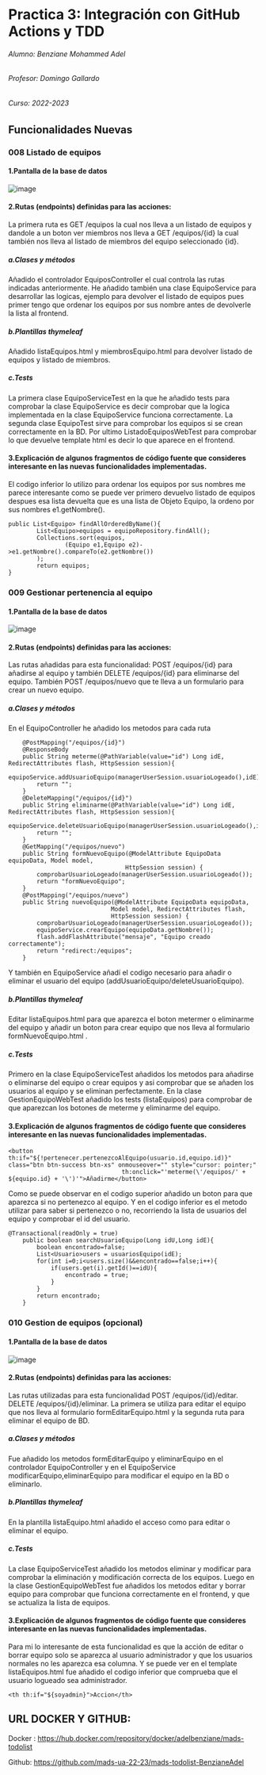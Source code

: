 # Practica 3: Integración con GitHub Actions y TDD
###### Alumno: Benziane Mohammed Adel
###### Profesor: Domingo Gallardo
###### Curso: 2022-2023

## Funcionalidades Nuevas
### 008 Listado de equipos
#### 1.Pantalla de la base de datos
![image](https://user-images.githubusercontent.com/73485527/200116861-1ca44384-e1ec-402c-b1d3-b113a4908308.png)

#### 2.Rutas (endpoints) definidas para las acciones:
La primera ruta es GET /equipos la cual nos lleva a un listado de equipos y dandole a un boton ver miembros nos lleva a GET /equipos/{id} la cual también 
nos lleva al listado de miembros del equipo seleccionado {id}.
##### a.Clases y métodos
Añadido el controlador EquiposController el cual controla las rutas indicadas anteriormente. He añadido también una clase EquipoService para desarrollar
las logicas, ejemplo para devolver el listado de equipos pues primer tengo que ordenar los equipos por sus nombre antes de devolverle la lista al frontend.
##### b.Plantillas thymeleaf
Añadido listaEquipos.html y miembrosEquipo.html para devolver listado de equipos y listado de miembros.
##### c.Tests
La primera clase EquipoServiceTest en la que he añadido tests para comprobar la clase EquipoService es decir comprobar que la logica implementada en la clase
EquipoService funciona correctamente.
La segunda clase EquipoTest sirve para comprobar los equipos si se crean correctamente en la BD.
Por ultimo ListadoEquiposWebTest para comprobar lo que devuelve template html es decir lo que aparece en el frontend.
#### 3.Explicación de algunos fragmentos de código fuente que consideres interesante en las nuevas funcionalidades implementadas.
El codigo inferior lo utilizo para ordenar los equipos por sus nombres me parece interesante como se puede ver primero devuelvo listado de equipos
despues esa lista devuelta que es una lista de Objeto Equipo, la ordeno por sus nombres e1.getNombre().
```
public List<Equipo> findAllOrderedByName(){
        List<Equipo>equipos = equipoRepository.findAll();
        Collections.sort(equipos,
                (Equipo e1,Equipo e2)->e1.getNombre().compareTo(e2.getNombre())
        );
        return equipos;
}
```
### 009 Gestionar pertenencia al equipo
#### 1.Pantalla de la base de datos
![image](https://user-images.githubusercontent.com/73485527/200118023-7af9d0b7-0449-474b-a6b1-6fcc8f8b9c5b.png)

#### 2.Rutas (endpoints) definidas para las acciones:
Las rutas añadidas para esta funcionalidad: POST /equipos/{id} para añadirse al equipo y también DELETE /equipos/{id} para eliminarse del equipo. También
POST /equipos/nuevo que te lleva a un formulario para crear un nuevo equipo. 
##### a.Clases y métodos
En el EquipoController he añadido los metodos para cada ruta
```
    @PostMapping("/equipos/{id}")
    @ResponseBody
    public String meterme(@PathVariable(value="id") Long idE, RedirectAttributes flash, HttpSession session){
        equipoService.addUsuarioEquipo(managerUserSession.usuarioLogeado(),idE);
        return "";
    }
    @DeleteMapping("/equipos/{id}")
    public String eliminarme(@PathVariable(value="id") Long idE, RedirectAttributes flash, HttpSession session){
        equipoService.deleteUsuarioEquipo(managerUserSession.usuarioLogeado(),idE);
        return "";
    }
    @GetMapping("/equipos/nuevo")
    public String formNuevoEquipo(@ModelAttribute EquipoData equipoData, Model model,
                                 HttpSession session) {
        comprobarUsuarioLogeado(managerUserSession.usuarioLogeado());
        return "formNuevoEquipo";
    }
    @PostMapping("/equipos/nuevo")
    public String nuevoEquipo(@ModelAttribute EquipoData equipoData,
                             Model model, RedirectAttributes flash,
                             HttpSession session) {
        comprobarUsuarioLogeado(managerUserSession.usuarioLogeado());
        equipoService.crearEquipo(equipoData.getNombre());
        flash.addFlashAttribute("mensaje", "Equipo creado correctamente");
        return "redirect:/equipos";
    }
```
Y también en EquipoService añadí el codigo necesario para añadir o eliminar el usuario del equipo (addUsuarioEquipo/deleteUsuarioEquipo).
##### b.Plantillas thymeleaf
Editar listaEquipos.html para que aparezca el boton metermer o eliminarme del equipo y añadir un boton para crear equipo que nos lleva al formulario
formNuevoEquipo.html .
##### c.Tests
Primero en la clase EquipoServiceTest añadidos los metodos para añadirse o eliminarse del equipo o crear equipos y asi comprobar que se añaden los usuarios
al equipo y se eliminan perfectamente.
En la clase GestionEquipoWebTest añadido los tests (listaEquipos) para comprobar de que aparezcan los botones de meterme y eliminarme del equipo.
#### 3.Explicación de algunos fragmentos de código fuente que consideres interesante en las nuevas funcionalidades implementadas.

```
<button th:if="${!pertenecer.pertenezcoAlEquipo(usuario.id,equipo.id)}" class="btn btn-success btn-xs" onmouseover="" style="cursor: pointer;"
                                th:onclick="'meterme(\'/equipos/' + ${equipo.id} + '\')'">Añadirme</button>
```
Como se puede observar en el codigo superior añadido un boton para que aparezca si no pertenezco al equipo.
Y en el codigo inferior es el metodo utilizar para saber si pertenezco o no, recorriendo la lista de usuarios del equipo y comprobar el id del usuario.
```
@Transactional(readOnly = true)
    public boolean searchUsuarioEquipo(Long idU,Long idE){
        boolean encontrado=false;
        List<Usuario>users = usuariosEquipo(idE);
        for(int i=0;i<users.size()&&encontrado==false;i++){
            if(users.get(i).getId()==idU){
                encontrado = true;
            }
        }
        return encontrado;
    }
```
### 010 Gestion de equipos (opcional)
#### 1.Pantalla de la base de datos
![image](https://user-images.githubusercontent.com/73485527/200128955-84a7a03b-a775-4d3b-bbdb-b4b4595b3b68.png)
#### 2.Rutas (endpoints) definidas para las acciones:
Las rutas utilizadas para esta funcionalidad POST /equipos/{id}/editar. DELETE /equipos/{id}/eliminar. La primera se utiliza para editar el equipo
que nos lleva al formulario formEditarEquipo.html y la segunda ruta para eliminar el equipo de BD.
##### a.Clases y métodos
Fue añadido los metodos formEditarEquipo y eliminarEquipo en el controlador EquipoController y en el EquipoService modificarEquipo,eliminarEquipo
para modificar el equipo en la BD o eliminarlo.
##### b.Plantillas thymeleaf
En la plantilla listaEquipo.html añadido el acceso como para editar o eliminar el equipo.
##### c.Tests
La clase EquipoServiceTest añadido los metodos eliminar y modificar para comprobar la eliminación y modificación correcta de los equipos.
Luego en la clase GestionEquipoWebTest fue añadidos los metodos editar y borrar equipo para comprobar que funciona correctamente en el frontend, y
que se actualiza la lista de equipos.
#### 3.Explicación de algunos fragmentos de código fuente que consideres interesante en las nuevas funcionalidades implementadas.
Para mi lo interesante de esta funcionalidad es que la acción de editar o borrar equipo solo se aparezca al usuario administrador y que los usuarios
normales no les aparezca esa columna.
Y se puede ver en el template listaEquipos.html fue añadido el codigo inferior que comprueba que el usuario logueado sea administrador.
```
<th th:if="${soyadmin}">Accion</th>
```
## URL DOCKER Y GITHUB:
Docker : https://hub.docker.com/repository/docker/adelbenziane/mads-todolist

Github: https://github.com/mads-ua-22-23/mads-todolist-BenzianeAdel
